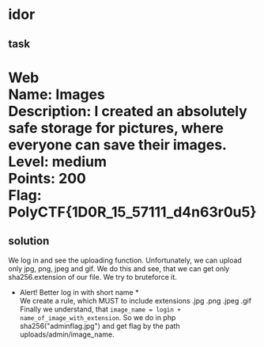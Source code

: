 # idor

## task
Web<br>
Name: Images<br>
Description: I created an absolutely safe storage for pictures, where everyone can save their images.<br>
Level: medium<br>
Points: 200<br>
Flag: PolyCTF{1D0R_15_57111_d4n63r0u5}<br>
==========
## solution
We log in and see the uploading function. Unfortunately, we can upload only jpg, png, jpeg and gif. We do this and see, that we can get only sha256.extension of our file. We try to bruteforce it.<br>
* Alert! Better log in with short name *<br>
We create a rule, which MUST to include extensions .jpg .png .jpeg .gif<br>
Finally we understand, that ```image_name = login + name_of_image_with_extension```. So we do in php sha256("adminflag.jpg") and get flag by the path uploads/admin/image_name.
